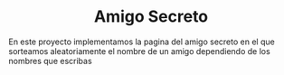 <h1 align = "center">Amigo Secreto</h1>

En este proyecto implementamos la pagina del amigo secreto en el que sorteamos aleatoriamente el nombre de un amigo dependiendo de los nombres que escribas
